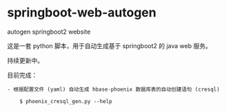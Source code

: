 # springboot-web-autogen
autogen springboot2 website

这是一套 python 脚本，用于自动生成基于 springboot2 的 java web 服务。

持续更新中。

目前完成：

    - 根据配置文件 (yaml) 自动生成 hbase-phoenix 数据库表的自动创建语句 (cresql)

        $ phoenix_cresql_gen.py --help

